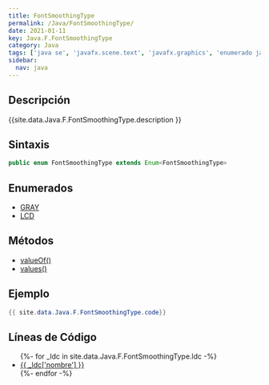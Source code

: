 ```yaml
---
title: FontSmoothingType
permalink: /Java/FontSmoothingType/
date: 2021-01-11
key: Java.F.FontSmoothingType
category: Java
tags: ['java se', 'javafx.scene.text', 'javafx.graphics', 'enumerado java', 'JavaFX 2.1']
sidebar: 
  nav: java
---
```


## Descripción
{{site.data.Java.F.FontSmoothingType.description }}

## Sintaxis
~~~java
public enum FontSmoothingType extends Enum<FontSmoothingType>
~~~

## Enumerados
* [GRAY](/Java/FontSmoothingType/GRAY)
* [LCD](/Java/FontSmoothingType/LCD)

## Métodos
* [valueOf()](/Java/FontSmoothingType/valueOf)
* [values()](/Java/FontSmoothingType/values)

## Ejemplo
~~~java
{{ site.data.Java.F.FontSmoothingType.code}}
~~~

## Líneas de Código
<ul>
{%- for _ldc in site.data.Java.F.FontSmoothingType.ldc -%}
   <li>
       <a href="{{_ldc['url'] }}">{{ _ldc['nombre'] }}</a>
   </li>
{%- endfor -%}
</ul>
